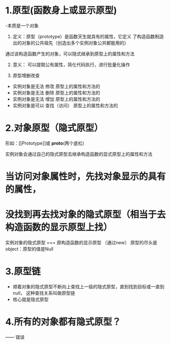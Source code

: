 # 1.原型(函数身上或显示原型)

-本质是一个对象
1. 定义：原型（prototype）是函数天生就具有的属性，它定义
了构造函数制造出的对象的公共祖先（创造出多个实例对象公共都能用的）

通过该构造函数产生的对象，可以隐式继承到原型上的属性和方法

2. 意义：
可以提取公有属性，简化代码执行，进行批量化操作

3. 原型增删改查
- 实例对象是无法 修改 原型上的属性和方法的
- 实例对象是无法 删除 原型上的属性和方法的
- 实例对象是无法 增加 原型上的属性和方法的
- 实例对象是可以 查找（访问） 原型上的属性和方法的


# 2.对象原型（隐式原型）
形如：[[Prototype]]或 __proto__(两个底杠)

实例对象会通过自己的隐式原型去继承构造函数的显式原型上的属性和方法

# 当访问对象属性时，先找对象显示的具有的属性，
# 没找到再去找对象的隐式原型（相当于去构造函数的显示原型上找）
 实例对象的隐式原型 ===  原构造函数的显示原型 （通过new）
 原型的尽头是object：原型的值是Null

# 3.原型链
- 顺着对象的隐式原型不断向上查找上一级的隐式原型，直到找到目标或一直到null，
这种查找关系叫做原型链
- 核心就是隐式原型

# 4.所有的对象都有隐式原型？
—— 错误
